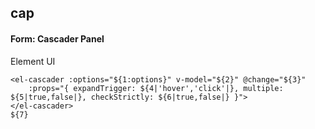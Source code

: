 ## cap
#### Form: Cascader Panel
Element UI <el-cascader-panel>
```
<el-cascader :options="${1:options}" v-model="${2}" @change="${3}"
	:props="{ expandTrigger: ${4|'hover','click'|}, multiple: ${5|true,false|}, checkStrictly: ${6|true,false|} }">
</el-cascader>
${7}
```